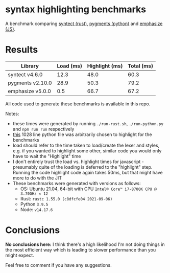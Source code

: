 # syntax highlighting benchmarks

A benchmark comparing [syntect (rust)](https://github.com/trishume/syntect), 
[pygments (python)](https://github.com/pygments/pygments) 
and [emphasize (JS)](https://github.com/wooorm/emphasize).

# Results

| Library          | Load (ms) | Highlight (ms) | Total (ms) |
|------------------|-----------|----------------|------------|
| syntect v4.6.0   | 12.3      | 48.0           | 60.3       |
| pygments v2.10.0 | 28.9      | 50.3           | 79.2       |
| emphasize v5.0.0 | 0.5       | 66.7           | 67.2       |

All code used to generate these benchmarks is available in this repo.

Notes:
* these times were generated by running `./run-rust.sh`, `./run-python.py` and `npm run run` respectively
* [this](https://github.com/samuelcolvin/pydantic/blob/master/pydantic/main.py) 1028 line python file was arbitrarily
  chosen to highlight for the benchmarks
* load should refer to the time taken to load/create the lexer and styles, e.g. if you wanted to highlight some other,
  similar code you would only have to wait the "Highlight" time
* I don't entirely trust the load vs. highlight times for javascript - presumably quite of the loading is deferred to 
  the "highlight" step. Running the code highlight code again takes 50ms, but that might have more to do with the JIT
* These benchmarks were generated with versions as follows:
  * OS: Ubuntu 21.04, 64-bit with CPU `Intel® Core™ i7-8700K CPU @ 3.70GHz × 12`
  * Rust: `rustc 1.55.0 (c8dfcfe04 2021-09-06)`
  * Python `3.9.5`
  * Node: `v14.17.6`

# Conclusions

**No conclusions here:** I think there's a high likelihood I'm not doing things in the most efficient way which
is leading to slower performance than you might expect.

Feel free to comment if you have any suggestions.
